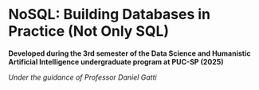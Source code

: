 
<br>

# NoSQL: Building Databases in Practice (Not Only SQL)



**Developed during the 3rd semester of the Data Science and Humanistic Artificial Intelligence undergraduate program at PUC-SP (2025)**  

*Under the guidance of Professor Daniel Gatti*
